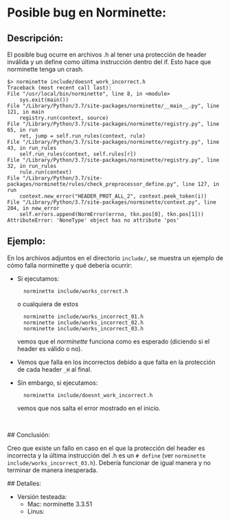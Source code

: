 # Posible bug en Norminette:

## Descripción:

El posible bug ocurre en archivos .h al tener una protección de header inválida y un define como última instrucción dentro del if. Esto hace que norminette tenga un crash.

	$> norminette include/doesnt_work_incorrect.h
	Traceback (most recent call last):
	File "/usr/local/bin/norminette", line 8, in <module>
		sys.exit(main())
	File "/Library/Python/3.7/site-packages/norminette/__main__.py", line 121, in main
		registry.run(context, source)
	File "/Library/Python/3.7/site-packages/norminette/registry.py", line 65, in run
		ret, jump = self.run_rules(context, rule)
	File "/Library/Python/3.7/site-packages/norminette/registry.py", line 43, in run_rules
		self.run_rules(context, self.rules[r])
	File "/Library/Python/3.7/site-packages/norminette/registry.py", line 32, in run_rules
		rule.run(context)
	File "/Library/Python/3.7/site-packages/norminette/rules/check_preprocessor_define.py", line 127, in run
		context.new_error("HEADER_PROT_ALL_2", context.peek_token(i))
	File "/Library/Python/3.7/site-packages/norminette/context.py", line 204, in new_error
		self.errors.append(NormError(errno, tkn.pos[0], tkn.pos[1]))
	AttributeError: 'NoneType' object has no attribute 'pos'

## Ejemplo:
En los archivos adjuntos en el directorio ``include/``, se muestra un ejemplo de cómo falla norminette y qué debería ocurrir:
- Si ejecutamos:

		norminette include/works_correct.h

	o cualquiera de estos

		norminette include/works_incorrect_01.h
		norminette include/works_incorrect_02.h
		norminette include/works_incorrect_03.h
	
	vemos que el *norminette* funciona como es esperado (diciendo si el header es válido o no).

- Vemos que falla en los incorrectos debido a que falta en la protección de cada header ``_H`` al final.

- Sin embargo, si ejecutamos:

		norminette include/doesnt_work_incorrect.h

	vemos que nos salta el error mostrado en el inicio.

<br>

## Conclusión:

Creo que existe un fallo en caso en el que la protección del header es incorrecta y la última instrucción del .h es un ``# define`` (ver ``norminette include/works_incorrect_03.h``). Debería funcionar de igual manera y no terminar de manera inesperada.

## Detalles:
- Versión testeada:
	- Mac: norminette 3.3.51
	- Linus: 